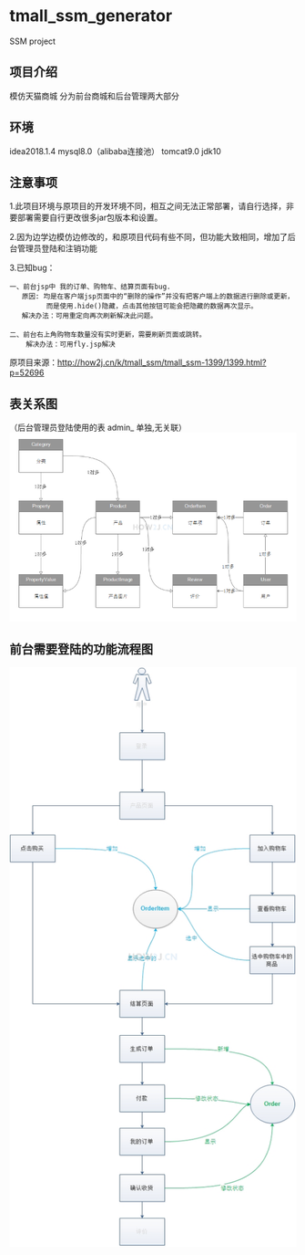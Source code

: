 # tmall_ssm_generator
SSM project
## 项目介绍
模仿天猫商城  分为前台商城和后台管理两大部分
## 环境
idea2018.1.4 mysql8.0（alibaba连接池） tomcat9.0 jdk10

## 注意事项

1.此项目环境与原项目的开发环境不同，相互之间无法正常部署，请自行选择，非要部署需要自行更改很多jar包版本和设置。

2.因为边学边模仿边修改的，和原项目代码有些不同，但功能大致相同，增加了后台管理员登陆和注销功能

3.已知bug：

    一、前台jsp中 我的订单、购物车、结算页面有bug.
       原因: 均是在客户端jsp页面中的“删除的操作”并没有把客户端上的数据进行删除或更新，
             而是使用.hide()隐藏，点击其他按钮可能会把隐藏的数据再次显示。
       解决办法：可用重定向再次刷新解决此问题。
    
    二、前台右上角购物车数量没有实时更新，需要刷新页面或跳转。
        解决办法：可用fly.jsp解决
原项目来源：http://how2j.cn/k/tmall_ssm/tmall_ssm-1399/1399.html?p=52696
## 表关系图
（后台管理员登陆使用的表 admin_ 单独,无关联）
<img src="https://github.com/dayo0107/tmall_ssm_generator/blob/master/biao.png"/>
## 前台需要登陆的功能流程图
<img src="https://github.com/dayo0107/tmall_ssm_generator/blob/master/cart.png"/>
